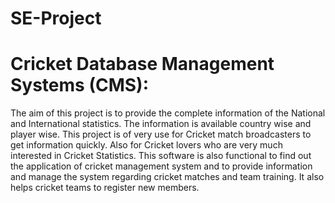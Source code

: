 # SE-Project
# Cricket Database Management Systems (CMS): 
The aim of this project is to provide the complete information of the National and International statistics. 
The information is available country wise and player wise.
This project is of very use for Cricket match broadcasters to get information quickly. Also for Cricket lovers who are very much interested in Cricket Statistics.
This software is also functional to find out the application of cricket management system and to provide information and manage the system regarding cricket matches and team training. It also helps cricket teams to register new members.  
